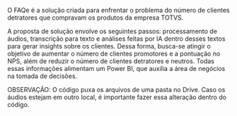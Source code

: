 O FAQe é a solução criada para enfrentar o problema do número de clientes detratores que compravam os produtos da empresa TOTVS.

A proposta de solução envolve os seguintes passos: processamento de áudios, transcrição para texto e análises feitas por IA dentro desses textos para gerar insights sobre os clientes. Dessa forma, busca-se atingir o objetivo de aumentar o número de clientes promotores e a pontuação no NPS, além de reduzir o número de clientes detratores e neutros. Todas essas informações alimentam um Power BI, que auxilia a área de negócios na tomada de decisões.

OBSERVAÇÃO: O código puxa os arquivos de uma pasta no Drive. Caso os áudios estejam em outro local, é importante fazer essa alteração dentro do código.
